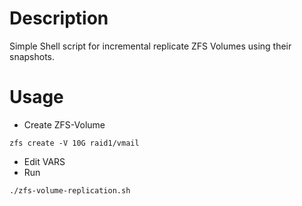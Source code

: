 # Description
Simple Shell script for incremental replicate ZFS Volumes using their snapshots.

# Usage

- Create ZFS-Volume

```zfs create -V 10G raid1/vmail```

- Edit VARS
- Run

```./zfs-volume-replication.sh```
